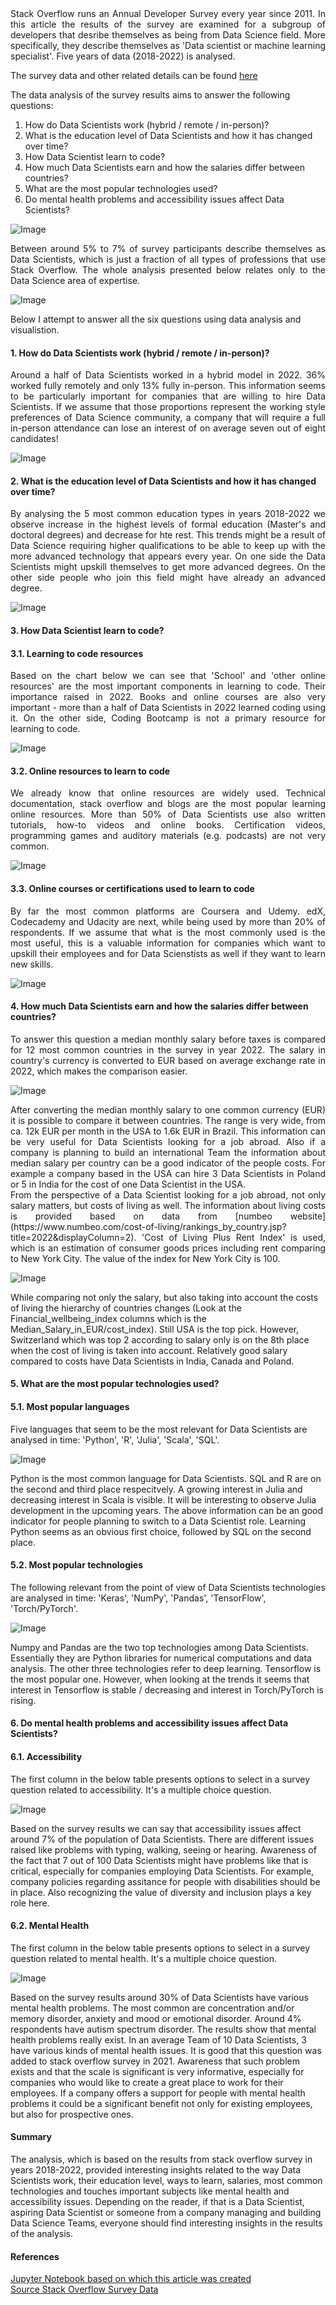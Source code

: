 <div style="text-align: justify"> Stack Overflow runs an Annual Developer Survey every year since 2011. In this article the results of the survey are examined for a subgroup of developers that desribe themselves as being from Data Science field. More specifically, they describe themselves as 'Data scientist or machine learning specialist'. Five years of data (2018-2022) is analysed. </div> 

The survey data and other related details can be found [here](https://insights.stackoverflow.com/survey) 

The data analysis of the survey results aims to answer the following questions:

1. How do Data Scientists work (hybrid / remote / in-person)?
2. What is the education level of Data Scientists and how it has changed over time?
3. How Data Scientist learn to code?
4. How much Data Scientists earn and how the salaries differ between countries?
5. What are the most popular technologies used?
6. Do mental health problems and accessibility issues affect Data Scientists?

![Image](/docs/assets/blog_photo_1.JPG)

<div style="text-align: justify"> Between around 5% to 7% of survey participants describe themselves as Data Scientists, which is just a fraction of all types of professions that use Stack Overflow. The whole analysis presented below relates only to the Data Science area of expertise. </div> 

![Image](/docs/assets/DS_proportions.png)

Below I attempt to answer all the six questions using data analysis and visualistion.

#### 1. How do Data Scientists work (hybrid / remote / in-person)?
<div style="text-align: justify"> Around a half of Data Scientists worked in a hybrid model in 2022. 36% worked fully remotely and only 13% fully in-person. This information seems to be particularly important for companies that are willing to hire Data Scientists. If we assume that those proportions represent the working style preferences of Data Science community, a company that will require a full in-person attendance can lose an interest of on average seven out of eight candidates! </div> 

![Image](/docs/assets/DS_RemoteWork.png)

#### 2. What is the education level of Data Scientists and how it has changed over time?
<div style="text-align: justify"> By analysing the 5 most common education types in years 2018-2022 we observe increase in the highest levels of formal education (Master's and doctoral degrees) and decrease for hte rest. This trends might be a result of Data Science requiring higher qualifications to be able to keep up with the more advanced technology that appears every year. On one side the Data Scientists might upskill themselves to get more advanced degrees. On the other side people who join this field might have already an advanced degree. </div>

![Image](/docs/assets/DS_EdLevel.png)

#### 3. How Data Scientist learn to code?
#### 3.1. Learning to code resources
<div style="text-align: justify"> Based on the chart below we can see that 'School' and 'other online resources' are the most important components in learning to code. Their importance raised in 2022. Books and online courses are also very important - more than a half of Data Scientists in 2022 learned coding using it. On the other side, Coding Bootcamp is not a primary resource for learning to code. </div>

![Image](/docs/assets/DS_LearnCode.png)

#### 3.2. Online resources to learn to code
<div style="text-align: justify"> We already know that online resources are widely used. Technical documentation, stack overflow and blogs are the most popular learning online resources. More than 50% of Data Scientists use also written tutorials, how-to videos and online books. Certification videos, programming games and auditory materials (e.g. podcasts) are not very common. </div>

![Image](/docs/assets/DS_LearnCodeOnline.png)

#### 3.3. Online courses or certifications used to learn to code
<div style="text-align: justify"> By far the most common platforms are Coursera and Udemy. edX, Codecademy and Udacity are next, while being used by more than 20% of respondents. If we assume that what is the most commonly used is the most useful, this is a valuable information for companies which want to upskill their employees and for Data Scienstists as well if they want to learn new skills. </div>

![Image](/docs/assets/LearnCodeCoursesCert.png)

#### 4. How much Data Scientists earn and how the salaries differ between countries?
<div style="text-align: justify"> To answer this question a median monthly salary before taxes is compared for 12 most common countries in the survey in year 2022.  
The salary in country's currency is converted to EUR based on average exchange rate in 2022, which makes the comparison easier. </div>

![Image](/docs/assets/DS_MedainSalaryEUR.png)

<div style="text-align: justify"> After converting the median monthly salary to one common currency (EUR) it is possible to compare it between countries. The range is very wide, from ca. 12k EUR per month in the USA to 1.6k EUR in Brazil. This information can be very useful for Data Scientists looking for a job abroad. Also if a company is planning to build an international Team the information about median salary per country can be a good indicator of the people costs. For example a company based in the USA can hire 3 Data Scientists in Poland or 5 in India for the cost of one Data Scientist in the USA. <br>
From the perspective of a Data Scientist looking for a job abroad, not only salary matters, but costs of living as well. The information about living costs is provided based on data from [numbeo website](https://www.numbeo.com/cost-of-living/rankings_by_country.jsp?title=2022&displayColumn=2). 'Cost of Living Plus Rent Index' is used, which is an estimation of consumer goods prices including rent comparing to New York City. The value of the index for New York City is 100. </div>

![Image](/docs/assets/DS_MedainSalaryEUR_pivot.PNG)

While comparing not only the salary, but also taking into account the costs of living the hierarchy of countries changes (Look at the Financial_wellbeing_index columns which is the Median_Salary_in_EUR/cost_index). Still USA is the top pick. However, Switzerland which was top 2 according to salary only is on the 8th place when the cost of living is taken into account. Relatively good salary compared to costs have Data Scientists in India, Canada and Poland.

#### 5. What are the most popular technologies used?
#### 5.1. Most popular languages
Five languages that seem to be the most relevant for Data Scientists are analysed in time: 'Python', 'R', 'Julia', 'Scala', 'SQL'.

![Image](/docs/assets/DS_LanguageHaveWorkedWith.png)

Python is the most common language for Data Scientists. SQL and R are on the second and third place respecitvely. A growing interest in Julia and decreasing interest in Scala is visible. It will be interesting to observe Julia development in the upcoming years. The above information can be an good indicator for people planning to switch to a Data Scientist role. Learning Python seems as an obvious first choice, followed by SQL on the second place.

#### 5.2. Most popular technologies
The following relevant from the point of view of Data Scientists technologies are analysed in time: 'Keras', 'NumPy', 'Pandas', 'TensorFlow', 'Torch/PyTorch'.

![Image](/docs/assets/DS_MiscTechHaveWorkedWith.png)

Numpy and Pandas are the two top technologies among Data Scientists. Essentially they are Python libraries for numerical computations and data analysis. The other three technologies refer to deep learning. Tensorflow is the most popular one. However, when looking at the trends it seems that interest in Tensorflow is stable / decreasing and interest in Torch/PyTorch is rising.

#### 6. Do mental health problems and accessibility issues affect Data Scientists?
#### 6.1. Accessibility
The first column in the below table presents options to select in a survey question related to accessibility. It's a multiple choice question.

![Image](/docs/assets/DS_Accessibility_pivot.PNG)

Based on the survey results we can say that accessibility issues affect around 7% of the population of Data Scientists. There are different issues raised like problems with typing, walking, seeing or hearing. Awareness of the fact that 7 out of 100 Data Scientists might have problems like that is critical, especially for companies employing Data Scientists. For example, company policies regarding assitance for people with disabilities should be in place. Also recognizing the value of diversity and inclusion plays a key role here.

#### 6.2. Mental Health
The first column in the below table presents options to select in a survey question related to mental health. It's a multiple choice question.

![Image](/docs/assets/DS_MentalHealth_pivot.PNG)

Based on the survey results around 30% of Data Scientists have various mental health problems. The most common are concentration and/or memory disorder, anxiety and mood or emotional disorder. Around 4% respondents have autism spectrum disorder. The results show that mental health problems really exist. In an average Team of 10 Data Scientists, 3 have various kinds of mental health issues. It is good that this question was added to stack overflow survey in 2021. Awareness that such problem exists and that the scale is significant is very informative, especially for companies who would like to create a great place to work for their employees. If a company offers a support for people with mental health problems it could be a significant benefit not only for existing employees, but also for prospective ones.

#### Summary

The analysis, which is based on the results from stack overflow survey in years 2018-2022, provided interesting insights related to the way Data Scientists work, their education level, ways to learn, salaries, most common technologies and touches important subjects like mental health and accessibility issues.
Depending on the reader, if that is a Data Scientist, aspiring Data Scientist or someone from a company managing and building Data Science Teams, everyone should find interesting insights in the results of the analysis.

#### References
[Jupyter Notebook based on which this article was created](https://github.com/Pawelwl/Stack_Overflow_Survey_Analysis/blob/main/Stack%20Overflow%20Survey%20Analysis%20-%20a%20Data%20Scientist%20perspective.ipynb) <br>
[Source Stack Overflow Survey Data](https://insights.stackoverflow.com/survey) 
